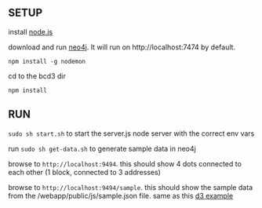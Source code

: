 SETUP
------------

install [node.js](http://nodejs.org)

download and run [neo4j](http://neo4j.org). It will run on http://localhost:7474 by default. 

`npm install -g nodemon`

cd to the bcd3 dir

`npm install`


RUN
---

`sudo sh start.sh` to start the server.js node server with the correct env vars

run `sudo sh get-data.sh` to generate sample data in neo4j

browse to `http://localhost:9494`. this should show 4 dots connected to each other (1 block, connected to 3 addresses)

browse to `http://localhost:9494/sample`. this should show the sample data from the /webapp/public/js/sample.json file. same as this [d3 example](http://bl.ocks.org/mbostock/4062045)


